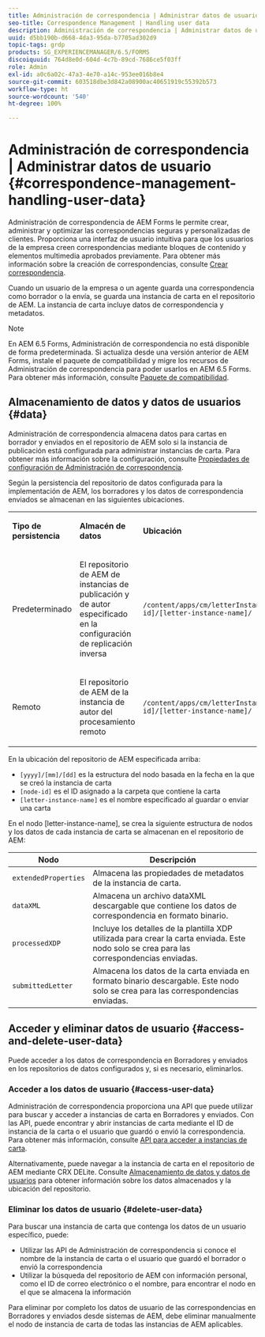 ```yaml
---
title: Administración de correspondencia | Administrar datos de usuario
seo-title: Correspondence Management | Handling user data
description: Administración de correspondencia | Administrar datos de usuario
uuid: d5bb190b-d668-4da3-95da-b7705ad302d9
topic-tags: grdp
products: SG_EXPERIENCEMANAGER/6.5/FORMS
discoiquuid: 764d8e0d-604d-4c7b-89cd-7686ce5f03ff
role: Admin
exl-id: a0c6a02c-47a3-4e70-a14c-953ee016b8e4
source-git-commit: 603518dbe3d842a08900ac40651919c55392b573
workflow-type: ht
source-wordcount: '540'
ht-degree: 100%

---
```


# Administración de correspondencia | Administrar datos de usuario {#correspondence-management-handling-user-data}

Administración de correspondencia de AEM Forms le permite crear, administrar y optimizar las correspondencias seguras y personalizadas de clientes. Proporciona una interfaz de usuario intuitiva para que los usuarios de la empresa creen correspondencias mediante bloques de contenido y elementos multimedia aprobados previamente. Para obtener más información sobre la creación de correspondencias, consulte [Crear correspondencia](/help/forms/using/create-correspondence.md).

Cuando un usuario de la empresa o un agente guarda una correspondencia como borrador o la envía, se guarda una instancia de carta en el repositorio de AEM. La instancia de carta incluye datos de correspondencia y metadatos.

>[!NOTE]
>
>En AEM 6.5 Forms, Administración de correspondencia no está disponible de forma predeterminada. Si actualiza desde una versión anterior de AEM Forms, instale el paquete de compatibilidad y migre los recursos de Administración de correspondencia para poder usarlos en AEM 6.5 Forms. Para obtener más información, consulte [Paquete de compatibilidad](/help/forms/using/compatibility-package.md).

## Almacenamiento de datos y datos de usuarios {#data}

Administración de correspondencia almacena datos para cartas en borrador y enviados en el repositorio de AEM solo si la instancia de publicación está configurada para administrar instancias de carta. Para obtener más información sobre la configuración, consulte [Propiedades de configuración de Administración de correspondencia](/help/forms/using/cm-configuration-properties.md).

Según la persistencia del repositorio de datos configurada para la implementación de AEM, los borradores y los datos de correspondencia enviados se almacenan en las siguientes ubicaciones.

<table>
 <tbody>
  <tr>
   <td><p><strong>Tipo de persistencia</strong></p> </td>
   <td><p><strong>Almacén de datos</strong></p> </td>
   <td><p><strong>Ubicación</strong></p> </td>
  </tr>
  <tr>
   <td><p>Predeterminado</p> </td>
   <td><p>El repositorio de AEM de instancias de publicación y de autor especificado en la configuración de replicación inversa</p> </td>
   <td><p><code>/content/apps/cm/letterInstances/[yyyy]/[mm]/[dd]/[node-id]/[letter-instance-name]/</code> </p> </td>
  </tr>
  <tr>
   <td><p>Remoto</p> </td>
   <td><p>El repositorio de AEM de la instancia de autor del procesamiento remoto</p> </td>
   <td><p><code>/content/apps/cm/letterInstances/[yyyy]/[mm]/[dd]/[node-id]/[letter-instance-name]/</code></p> </td>
  </tr>
 </tbody>
</table>

En la ubicación del repositorio de AEM especificada arriba:

* `[yyyy]/[mm]/[dd]` es la estructura del nodo basada en la fecha en la que se creó la instancia de carta
* `[node-id]` es el ID asignado a la carpeta que contiene la carta
* `[letter-instance-name]` es el nombre especificado al guardar o enviar una carta

En el nodo [letter-instance-name], se crea la siguiente estructura de nodos y los datos de cada instancia de carta se almacenan en el repositorio de AEM:

| Nodo | Descripción |
|---|---|
| `extendedProperties` | Almacena las propiedades de metadatos de la instancia de carta. |
| `dataXML` | Almacena un archivo dataXML descargable que contiene los datos de correspondencia en formato binario. |
| `processedXDP` | Incluye los detalles de la plantilla XDP utilizada para crear la carta enviada. Este nodo solo se crea para las correspondencias enviadas. |
| `submittedLetter` | Almacena los datos de la carta enviada en formato binario descargable. Este nodo solo se crea para las correspondencias enviadas. |

## Acceder y eliminar datos de usuario {#access-and-delete-user-data}

Puede acceder a los datos de correspondencia en Borradores y enviados en los repositorios de datos configurados y, si es necesario, eliminarlos.

### Acceder a los datos de usuario {#access-user-data}

Administración de correspondencia proporciona una API que puede utilizar para buscar y acceder a instancias de carta en Borradores y enviados. Con las API, puede encontrar y abrir instancias de carta mediante el ID de instancia de la carta o el usuario que guardó o envió la correspondencia. Para obtener más información, consulte [API para acceder a instancias de carta](/help/forms/using/cm-apis-to-access-letter-instances.md).

Alternativamente, puede navegar a la instancia de carta en el repositorio de AEM mediante CRX DELite. Consulte [Almacenamiento de datos y datos de usuarios](/help/forms/using/correspondence-management-handling-user-data.md#data) para obtener información sobre los datos almacenados y la ubicación del repositorio.

### Eliminar los datos de usuario {#delete-user-data}

Para buscar una instancia de carta que contenga los datos de un usuario específico, puede:

* Utilizar las API de Administración de correspondencia si conoce el nombre de la instancia de carta o el usuario que guardó el borrador o envió la correspondencia
* Utilizar la búsqueda del repositorio de AEM con información personal, como el ID de correo electrónico o el nombre, para encontrar el nodo en el que se almacena la información

Para eliminar por completo los datos de usuario de las correspondencias en Borradores y enviados desde sistemas de AEM, debe eliminar manualmente el nodo de instancia de carta de todas las instancias de AEM aplicables.
